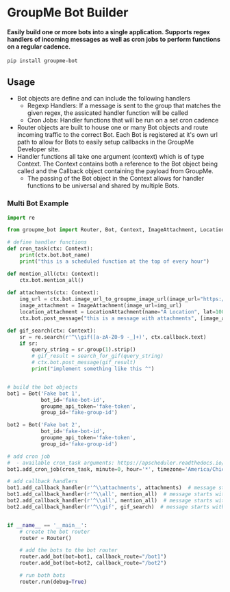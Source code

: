 # GroupMe Bot Builder

#### Easily build one or more bots into a single application. Supports regex handlers of incoming messages as well as cron jobs to perform functions on a regular cadence.


```
pip install groupme-bot
```

## Usage

- Bot objects are define and can include the following handlers
    - Regexp Handlers: If a message is sent to the group that matches the given regex, the assicated handler function will be called
    - Cron Jobs: Handler functions that will be run on a set cron cadence
- Router objects are built to house one or many Bot objects and route incoming traffic to the correct Bot. Each Bot is registered at it's own url path
to allow for Bots to easily setup callbacks in the GroupMe Developer site.
- Handler functions all take one argument (context) which is of type Context. The Context contains both a reference to the Bot object being called and the Callback object containing the payload from GroupMe.
    - The passing of the Bot object in the Context allows for handler functions to be universal and shared by multiple Bots.

### Multi Bot Example

```python
import re 

from groupme_bot import Router, Bot, Context, ImageAttachment, LocationAttachment

# define handler functions
def cron_task(ctx: Context):
    print(ctx.bot.bot_name)
    print("this is a scheduled function at the top of every hour")

def mention_all(ctx: Context):
    ctx.bot.mention_all()
    
def attachments(ctx: Context):
    img_url = ctx.bot.image_url_to_groupme_image_url(image_url="https://images.indianexpress.com/2020/12/Doodle.jpg")
    image_attachment = ImageAttachment(image_url=img_url)
    location_attachment = LocationAttachment(name="A Location", lat=100.000, lng=46.000)
    ctx.bot.post_message("this is a message with attachments", [image_attachment, location_attachment])

def gif_search(ctx: Context):
    sr = re.search(r'^\\gif([a-zA-Z0-9 -_]+)', ctx.callback.text)
    if sr:
        query_string = sr.group(1).strip()
        # gif_result = search_for_gif(query_string)
        # ctx.bot.post_message(gif_result)
        print("implement something like this ^")


# build the bot objects
bot1 = Bot('Fake bot 1',
           bot_id='fake-bot-id',
           groupme_api_token='fake-token',
           group_id='fake-group-id')

bot2 = Bot('Fake bot 2',
           bot_id='fake-bot-id',
           groupme_api_token='fake-token',
           group_id='fake-group-id')

# add cron job
#  - available cron_task arguments: https://apscheduler.readthedocs.io/en/stable/modules/triggers/cron.html
bot1.add_cron_job(cron_task, minute=0, hour='*', timezone='America/Chicago')

# add callback handlers
bot1.add_callback_handler(r'^\\attachments', attachments)  # message starts with the string '\attachments'
bot1.add_callback_handler(r'^\\all', mention_all)  # message starts with the string '\all'
bot2.add_callback_handler(r'^\\all', mention_all)  # message starts with the string '\all'
bot2.add_callback_handler(r'^\\gif', gif_search)  # message starts with the string '\gif'


if __name__ == '__main__':
    # create the bot router
    router = Router()

    # add the bots to the bot router
    router.add_bot(bot=bot1, callback_route="/bot1")
    router.add_bot(bot=bot2, callback_route="/bot2")

    # run both bots
    router.run(debug=True)

```
